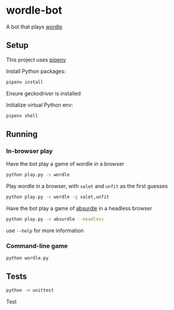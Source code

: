 # wordle-bot

A bot that plays [wordle](https://www.powerlanguage.co.uk/wordle/)

## Setup

This project uses [pipenv](https://pipenv.pypa.io/en/latest/)

Install Python packages:

```bash
pipenv install
```

Ensure geckodriver is installed

Initialize virtual Python env:

```bash
pipenv shell
```

## Running

### In-browser play

Have the bot play a game of wordle in a browser
```bash
python play.py -v wordle
```

Play wordle in a browser, with `salet` and `unfit` as the first guesses 
```bash
python play.py -v wordle -g salet,unfit
```

Have the bot play a game of [absurdle](https://qntm.org/wordle) in a headless browser
```bash
python play.py -v absurdle --headless
```

use `--help` for more information

### Command-line game
```bash
python wordle.py
```

## Tests
```bash
python -m unittest
```

Test
